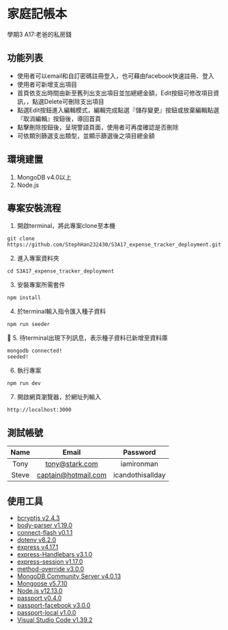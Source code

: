 # 家庭記帳本

學期3 A17:老爸的私房錢

## 功能列表

- 使用者可以email和自訂密碼註冊登入，也可藉由facebook快速註冊、登入
- 使用者可新增支出項目
- 首頁依支出時間由新至舊列出支出項目並加總總金額，Edit按鈕可修改項目資訊，，點選Delete可刪除支出項目
- 點選Edit按鈕進入編輯模式，編輯完成點選『儲存變更』按鈕或放棄編輯點選『取消編輯』按鈕後，導回首頁
- 點擊刪除按鈕後，呈現警語頁面，使用者可再度確認是否刪除
- 可依類別篩選支出類型，並顯示篩選後之項目總金額

## 環境建置
1. MongoDB v4.0以上
2. Node.js

## 專案安裝流程
1. 開啟terminal，將此專案clone至本機

```
git clone https://github.com/StephHan232430/S3A17_expense_tracker_deployment.git
```

2. 進入專案資料夾

```
cd S3A17_expense_tracker_deployment
```

3. 安裝專案所需套件

```
npm install
```

4. 於terminal輸入指令匯入種子資料

```
npm run seeder
```

5. 待terminal出現下列訊息，表示種子資料已新增至資料庫

```
mongodb connected!
seeded!
```

6. 執行專案
```
npm run dev
```

7. 開啟網頁瀏覽器，於網址列輸入
```
http://localhost:3000
```

## 測試帳號

| Name  | Email               | Password         |
| :---: | :-----------------: | :--------------: |
| Tony  | tony@stark.com      | iamironman       |
| Steve | captain@hotmail.com | icandothisallday |

## 使用工具

- [bcryptjs v2.4.3](https://www.npmjs.com/package/bcryptjs)
- [body-parser v1.19.0](https://www.npmjs.com/package/body-parser)
- [connect-flash v0.1.1](https://www.npmjs.com/package/connect-flash)
- [dotenv v8.2.0](https://www.npmjs.com/package/dotenv)
- [express v4.17.1](https://expressjs.com/zh-tw/)
- [express-Handlebars v3.1.0](https://github.com/ericf/express-handlebars)
- [express-session v1.17.0](https://www.npmjs.com/package/express-session)
- [method-override v3.0.0](https://www.npmjs.com/package/method-override)
- [MongoDB Community Server v4.0.13](https://www.mongodb.com/download-center/community)
- [Mongoose v5.7.10](https://www.npmjs.com/package/mongoose)
- [Node.js v12.13.0](https://nodejs.org/en/)
- [passport v0.4.0](https://www.npmjs.com/package/passport)
- [passport-facebook v3.0.0](https://www.npmjs.com/package/passport-facebook)
- [passport-local v1.0.0](https://www.npmjs.com/package/passport-local)
- [Visual Studio Code v1.39.2](https://code.visualstudio.com/)